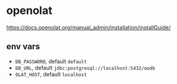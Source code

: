 # openolat

https://docs.openolat.org/manual_admin/installation/installGuide/

## env vars

- `DB_PASSWORD`, default `default`
- `DB_URL`, default `jdbc:postgresql://localhost:5432/oodb`
- `OLAT_HOST`, default `localhost`
